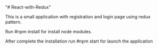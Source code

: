 "# React-with-Redux" 

This is a small application with registration and login page using redux pattern. 

Run #npm install for install node modules.

After complete the installation run #npm start for launch the application
